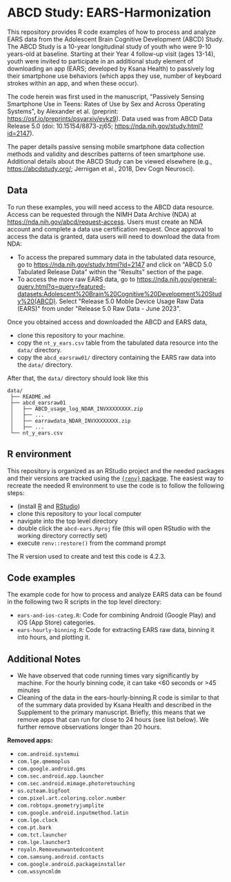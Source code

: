 # ABCD Study: EARS-Harmonization

This repository provides R code examples of how to process and analyze EARS data from the Adolescent Brain Cognitive Development (ABCD) Study. The ABCD Study is a 10-year longitudinal study of youth who were 9-10 years-old at baseline. Starting at their Year 4 follow-up visit (ages 13-14), youth were invited to participate in an additional study element of downloading an app (EARS; developed by Ksana Health) to passively log their smartphone use behaviors (which apps they use, number of keyboard strokes within an app, and when these occur).

The code herein was first used in the manuscript, "Passively Sensing Smartphone Use in Teens: Rates of Use by Sex and Across Operating Systems", by Alexander et al. (preprint: https://osf.io/preprints/psyarxiv/evkz9). Data used was from ABCD Data Release 5.0 (doi: 10.15154/8873-zj65; https://nda.nih.gov/study.html?id=2147).

The paper details passive sensing mobile smartphone data collection methods and validity and describes patterns of teen smartphone use. Additional details about the ABCD Study can be viewed elsewhere (e.g., https://abcdstudy.org/; Jernigan et al., 2018, Dev Cogn Neurosci).

## Data 

To run these examples, you will need access to the ABCD data resource. Access can be requested through the NIMH Data Archive (NDA) at https://nda.nih.gov/abcd/request-access. Users must create an NDA account and complete a data use certification request. Once approval to access the data is granted, data users will need to download the data from NDA:

- To access the prepared summary data in the tabulated data resource, go to https://nda.nih.gov/study.html?id=2147 and click on "ABCD 5.0 Tabulated Release Data" within the "Results" section of the page. 
- To access the more raw EARS data, go to https://nda.nih.gov/general-query.html?q=query=featured-datasets:Adolescent%20Brain%20Cognitive%20Development%20Study%20(ABCD). Select "Release 5.0 Moble Device Usage Raw Data (EARS)" from under "Release 5.0 Raw Data - June 2023".

Once you obtained access and downloaded the ABCD and EARS data,

- clone this repository to your machine.
- copy the `nt_y_ears.csv` table from the tabulated data resource into the `data/` directory.
- copy the `abcd_earsraw01/` directory containing the EARS raw data into the `data/` directory.

After that, the `data/` directory should look like this

```
data/
 ├── README.md
 ├── abcd_earsraw01
 │   ├── ABCD_usage_log_NDAR_INVXXXXXXXX.zip
 │   ├── ...
 │   ├── earrawdata_NDAR_INVXXXXXXXX.zip
 │   ├── ...
 └── nt_y_ears.csv
```

## R environment

This repository is organized as an RStudio project and the needed packages and their versions are tracked using the [`{renv}` package](https://rstudio.github.io/renv/articles/renv.html). The easiest way to recreate the needed R environment to use the code is to follow the following steps:

- (install [R](https://cran.rstudio.com/) and [RStudio](https://posit.co/download/rstudio-desktop/))
- clone this repository to your local computer
- navigate into the top level directory
- double click the `abcd-ears.Rproj` file (this will open RStudio with the working directory correctly set)
- execute `renv::restore()` from the command prompt

The R version used to create and test this code is 4.2.3.

## Code examples

The example code for how to process and analyze EARS data can be found in the following two R scripts in the top level directory:

- `ears-and-ios-categ.R`: Code for combining Android (Google Play) and iOS (App Store) categories.
- `ears-hourly-binning.R`: Code for extracting EARS raw data, binning it into hours, and plotting it.

## Additional Notes

- We have observed that code running times vary significantly by machine. For the hourly binning code, it can take <60 seconds or >45 minutes
- Cleaning of the data in the ears-hourly-binning.R code is similar to that of the summary data provided by Ksana Health and described in the Supplement to the primary manuscript.
 Briefly, this means that we remove apps that can run for close to 24 hours (see list below). We further remove observations longer than 20 hours.

**Removed apps:**

- `com.android.systemui`
- `com.lge.qmemoplus`
- `com.google.android.gms`
- `com.sec.android.app.launcher`
- `com.sec.android.mimage.photoretouching`
- `us.ozteam.bigfoot`
- `com.pixel.art.coloring.color.number`
- `com.robtopx.geometryjumplite`
- `com.google.android.inputmethod.latin`
- `com.lge.clock`
- `com.pt.bark`
- `com.tct.launcher`
- `com.lge.launcher3`
- `royaln.Removeunwantedcontent`
- `com.samsung.android.contacts`
- `com.google.android.packageinstaller`
- `com.wssyncmldm`

